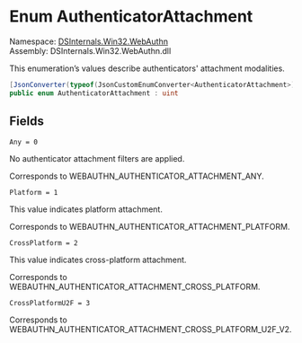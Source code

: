 # <a id="DSInternals_Win32_WebAuthn_AuthenticatorAttachment"></a> Enum AuthenticatorAttachment

Namespace: [DSInternals.Win32.WebAuthn](DSInternals.Win32.WebAuthn.md)  
Assembly: DSInternals.Win32.WebAuthn.dll  

This enumeration’s values describe authenticators' attachment modalities.

```csharp
[JsonConverter(typeof(JsonCustomEnumConverter<AuthenticatorAttachment>))]
public enum AuthenticatorAttachment : uint
```

## Fields

`Any = 0` 

No authenticator attachment filters are applied.

Corresponds to WEBAUTHN_AUTHENTICATOR_ATTACHMENT_ANY.

`Platform = 1` 

This value indicates platform attachment.

Corresponds to WEBAUTHN_AUTHENTICATOR_ATTACHMENT_PLATFORM.

`CrossPlatform = 2` 

This value indicates cross-platform attachment.

Corresponds to WEBAUTHN_AUTHENTICATOR_ATTACHMENT_CROSS_PLATFORM.

`CrossPlatformU2F = 3` 



Corresponds to WEBAUTHN_AUTHENTICATOR_ATTACHMENT_CROSS_PLATFORM_U2F_V2.

